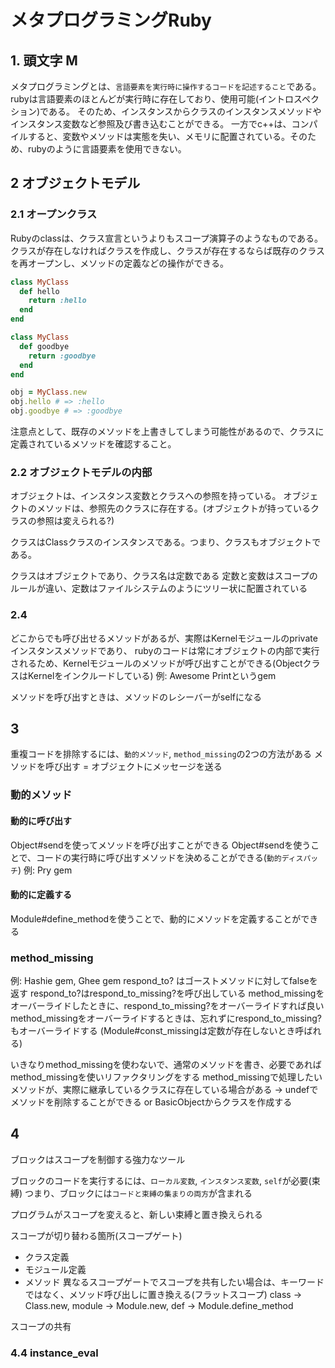 # メタプログラミングRuby

## 1. 頭文字 M
メタプログラミングとは、`言語要素を実行時に操作するコードを記述すること`である。
rubyは言語要素のほとんどが実行時に存在しており、使用可能(イントロスペクション)である。
そのため、インスタンスからクラスのインスタンスメソッドやインスタンス変数など参照及び書き込むことができる。
一方でc++は、コンパイルすると、変数やメソッドは実態を失い、メモリに配置されている。そのため、rubyのように言語要素を使用できない。

## 2 オブジェクトモデル
### 2.1 オープンクラス
Rubyのclassは、クラス宣言というよりもスコープ演算子のようなものである。
クラスが存在しなければクラスを作成し、クラスが存在するならば既存のクラスを再オープンし、メソッドの定義などの操作ができる。
```ruby
class MyClass
  def hello
    return :hello
  end
end

class MyClass
  def goodbye
    return :goodbye
  end
end

obj = MyClass.new
obj.hello # => :hello
obj.goodbye # => :goodbye
```
注意点として、既存のメソッドを上書きしてしまう可能性があるので、クラスに定義されているメソッドを確認すること。

### 2.2 オブジェクトモデルの内部
オブジェクトは、インスタンス変数とクラスへの参照を持っている。
オブジェクトのメソッドは、参照先のクラスに存在する。(オブジェクトが持っているクラスの参照は変えられる?)

クラスはClassクラスのインスタンスである。つまり、クラスもオブジェクトである。

クラスはオブジェクトであり、クラス名は定数である
定数と変数はスコープのルールが違い、定数はファイルシステムのようにツリー状に配置されている

### 2.4
どこからでも呼び出せるメソッドがあるが、実際はKernelモジュールのprivateインスタンスメソッドであり、
rubyのコードは常にオブジェクトの内部で実行されるため、Kernelモジュールのメソッドが呼び出すことができる(ObjectクラスはKernelをインクルードしている)
例: Awesome Printというgem

メソッドを呼び出すときは、メソッドのレシーバーがselfになる

## 3
重複コードを排除するには、`動的メソッド`, `method_missing`の2つの方法がある
メソッドを呼び出す = オブジェクトにメッセージを送る

### 動的メソッド
#### 動的に呼び出す
Object#sendを使ってメソッドを呼び出すことができる
Object#sendを使うことで、コードの実行時に呼び出すメソッドを決めることができる(`動的ディスパッチ`)
例: Pry gem

#### 動的に定義する
Module#define_methodを使うことで、動的にメソッドを定義することができる

### method_missing
例: Hashie gem, Ghee gem
respond_to? はゴーストメソッドに対してfalseを返す
respond_to?はrespond_to_missing?を呼び出している
method_missingをオーバーライドしたときに、respond_to_missing?をオーバーライドすれば良い
method_missingをオーバーライドするときは、忘れずにrespond_to_missing?もオーバーライドする
(Module#const_missingは定数が存在しないとき呼ばれる)

いきなりmethod_missingを使わないで、通常のメソッドを書き、必要であればmethod_missingを使いリファクタリングをする
method_missingで処理したいメソッドが、実際に継承しているクラスに存在している場合がある -> undefでメソッドを削除することができる or BasicObjectからクラスを作成する

## 4
ブロックはスコープを制御する強力なツール

ブロックのコードを実行するには、`ローカル変数`, `インスタンス変数`, `self`が必要(束縛)
つまり、ブロックには`コードと束縛の集まりの両方`が含まれる

プログラムがスコープを変えると、新しい束縛と置き換えられる

スコープが切り替わる箇所(スコープゲート)
- クラス定義
- モジュール定義
- メソッド
異なるスコープゲートでスコープを共有したい場合は、キーワードではなく、メソッド呼び出しに置き換える(フラットスコープ)
class -> Class.new, module -> Module.new, def -> Module.define_method

スコープの共有

### 4.4 instance_eval
